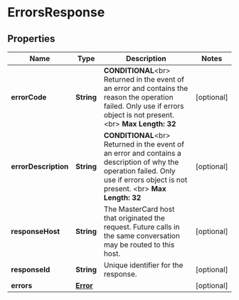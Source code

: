 

# ErrorsResponse

## Properties

Name | Type | Description | Notes
------------ | ------------- | ------------- | -------------
**errorCode** | **String** | __CONDITIONAL__&lt;br&gt; Returned in the event of an error and contains the reason the operation failed. Only use if errors object is not present. &lt;br&gt; __Max Length: 32__  |  [optional]
**errorDescription** | **String** | __CONDITIONAL__&lt;br&gt; Returned in the event of an error and contains a description of why the operation failed. Only use if errors object is not present. &lt;br&gt; __Max Length: 32__   |  [optional]
**responseHost** | **String** | The MasterCard host that originated the request. Future calls in the same conversation may be routed to this host.   |  [optional]
**responseId** | **String** | Unique identifier for the response.  |  [optional]
**errors** | [**Error**](Error.md) |  |  [optional]



